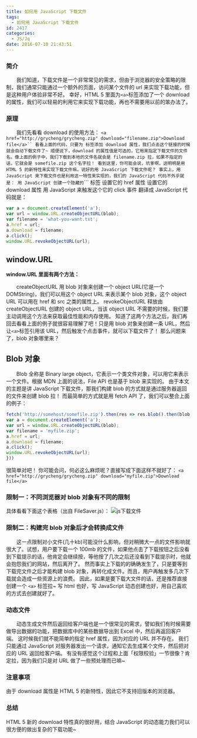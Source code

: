 ```yaml
---
title: 如何用 JavaScript 下载文件
tags:
  - 如何用 JavaScript 下载文件
id: 2417
categories:
  - JS/Jq
date: 2016-07-10 21:43:51
---
```


### 简介

&emsp;&emsp;我们知道，下载文件是一个非常常见的需求，但由于浏览器的安全策略的限制，我们通常只能通过一个额外的页面，访问某个文件的 url 来实现下载功能，但是这种用户体验非常不好。
幸好，HTML 5 里面为```<a>```标签添加了一个 download 的属性，我们可以轻易的利用它来实现下载功能，再也不需要用以前的笨办法了。

### 原理

&emsp;&emsp;我们先看看 download 的使用方法：
```<a href="http://grycheng/grycheng.zip" download="filename.zip">Download file</a>``
看看上面的代码，只要为 ```<a>``` 标签添加 download 属性，我们点击这个链接的时候就会自动下载文件了~
顺便说下，download 的属性值是可选的，它用来指定下载文件的文件名。像上面的例子中，我们下载到本地的文件名就会是 filename.zip 拉，如果不指定的话，它就会是 somefile.zip 这个名字拉！
看到这里，你可能会说，坑爹啊，这明明是用 HTML 5 的新特性来实现下载文件嘛，说好的用 JavaScript 下载文件呢？
事实上，用 JavaScript 来下载文件也是利用这一特性来实现的，我们的 JavaScript 代码不外乎就是：
用 JavaScript 创建一个隐藏的 ```<a>``` 标签
设置它的 href 属性
设置它的 download 属性
用 JavaScript 来触发这个它的 click 事件
翻译成 JavaScript 代码就是：
```javascript
var a = document.createElement('a');
var url = window.URL.createObjectURL(blob);
var filename = 'what-you-want.txt';
a.href = url;
a.download = filename;
a.click();
window.URL.revokeObjectURL(url);
```

## window.URL

**window.URL 里面有两个方法：**

&emsp;&emsp;createObjectURL 用 blob 对象来创建一个 object URL(它是一个 DOMString)，我们可以用这个 object URL 来表示某个 blob 对象，这个 object URL 可以用在 href 和 src 之类的属性上。
revokeObjectURL 释放由 createObjectURL 创建的 object URL，当该 object URL 不需要的时候，我们要主动调用这个方法来获取最佳性能和内存使用。
知道了这两个方法之后，我们再回去看看上面的例子就很容易理解了吧！只是用 blob 对象来创建一条 URL，然后让```<a>```标签引用该 URL，然后触发个点击事件，就可以下载文件了！
那么问题来了，blob 对象哪里来？

## Blob 对象

&emsp;&emsp;Blob 全称是 Binary large object，它表示一个类文件对象，可以用它来表示一个文件。根据 MDN 上面的说法，File API 也是基于 blob 来实现的。
由于本文的主题是讲 JavaScript 下载文件，那我们构建 blob 的方式就是通过服务器返回的文件来创建 blob 拉！
而最简单的方式就是用 fetch API 了，我们可以整合上面的例子：
```javascript
fetch('http://somehost/somefile.zip').then(res => res.blob().then(blob => {
var a = document.createElement('a');
var url = window.URL.createObjectURL(blob);
var filename = 'myfile.zip';
a.href = url;
a.download = filename;
a.click();
window.URL.revokeObjectURL(url);
}))
```
很简单对吧！
你可能会问，何必这么麻烦呢？直接写成下面这样不就好了：
```<a href="http://grycheng/grycheng.zip" download="myfile.zip">Download file</a>```

### 限制一：不同浏览器对 blob 对象有不同的限制

具体看看下面这个表格（出自 FileSaver.js）：
![js下载文件](http://www.npm8.com/wp-content/uploads/2016/07/1-1-660x302.png)

### 限制二：构建完 blob 对象后才会转换成文件

&emsp;&emsp;这一点限制对小文件(几十kb)可能没什么影响，但对稍微大一点的文件影响就很大了。试想，用户要下载一个 100mb 的文件，如果他点击了下载按钮之后没看到下载提示的话，他肯定会继续按，等他按了几次之后还没看到下载提示时，他就会抱怨我们的网站，然后离开了。
然而事实上下载的的确确发生了，只是要等到下载完文件之后才能构建 blob 对象，再转化成文件。而且，用户再触发多几次下载就会造成一些资源上的浪费。
因此，如果是要下载大文件的话，还是推荐直接创建一个 ```<a>``` 标签拉~
写 html 也好，写 JavaScript 动态创建也好，用自己喜欢的方式去创建就好了。

### 动态文件

&emsp;&emsp;动态生成文件然后返回给客户端也是一个很常见的需求，譬如我们有时候需要做导出数据的功能，把数据库中的某些数据导出到 Excel 中，然后再返回客户端。
这时候我们就不能简单的指定 href 属性，因为对应的 URL 并不存在。
我们只能通过 JavaScript 对服务器发出一个请求，通知它去生成某个文件，然后把对应的 URL 返回给客户端。
有没有感觉这个过程和上面「权限校验」一节很像？肯定拉，因为我们只是对 URL 做了一些预处理而已嘛~

### 注意事项

由于 download 属性是 HTML 5 的新特性，因此它不支持旧版本的浏览器。

### 总结

HTML 5 新的 download 特性真的很好用，结合 JavaScript 的动态能力我们可以很方便的做出复杂的下载功能~